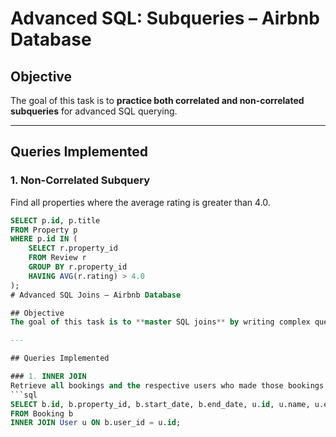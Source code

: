 # Advanced SQL: Subqueries – Airbnb Database

## Objective
The goal of this task is to **practice both correlated and non-correlated subqueries** for advanced SQL querying.

---

## Queries Implemented

### 1. Non-Correlated Subquery
Find all properties where the average rating is greater than 4.0.
```sql
SELECT p.id, p.title
FROM Property p
WHERE p.id IN (
    SELECT r.property_id
    FROM Review r
    GROUP BY r.property_id
    HAVING AVG(r.rating) > 4.0
);
# Advanced SQL Joins – Airbnb Database

## Objective
The goal of this task is to **master SQL joins** by writing complex queries using INNER JOIN, LEFT JOIN, and FULL OUTER JOIN.

---

## Queries Implemented

### 1. INNER JOIN
Retrieve all bookings and the respective users who made those bookings.
```sql
SELECT b.id, b.property_id, b.start_date, b.end_date, u.id, u.name, u.email
FROM Booking b
INNER JOIN User u ON b.user_id = u.id;
